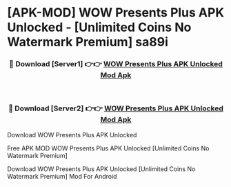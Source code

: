 # [APK-MOD] WOW Presents Plus APK Unlocked - [Unlimited Coins No Watermark Premium] sa89i



<div align="center">
<h3>🔴 Download [Server1] 👉👉 <a href="https://momento.my/?title=WOW_Presents_Plus_APK_Unlocked">WOW Presents Plus APK Unlocked Mod Apk</a></h3><br>

<h3>🔴 Download [Server2] 👉👉 <a href="https://momento.my/?title=WOW_Presents_Plus_APK_Unlocked">WOW Presents Plus APK Unlocked Mod Apk</a></h3>
</div>



Download WOW Presents Plus APK Unlocked 

Free APK MOD WOW Presents Plus APK Unlocked [Unlimited Coins No Watermark Premium]

Download WOW Presents Plus APK Unlocked [Unlimited Coins No Watermark Premium] Mod For Android
